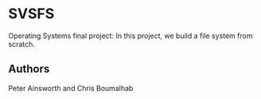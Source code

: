 # SVSFS
Operating Systems final project: In this project, we build a file system from scratch.

## Authors
Peter Ainsworth and Chris Boumalhab
